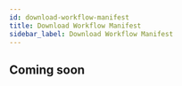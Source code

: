 ```yaml
---
id: download-workflow-manifest
title: Download Workflow Manifest
sidebar_label: Download Workflow Manifest
---
```


## Coming soon